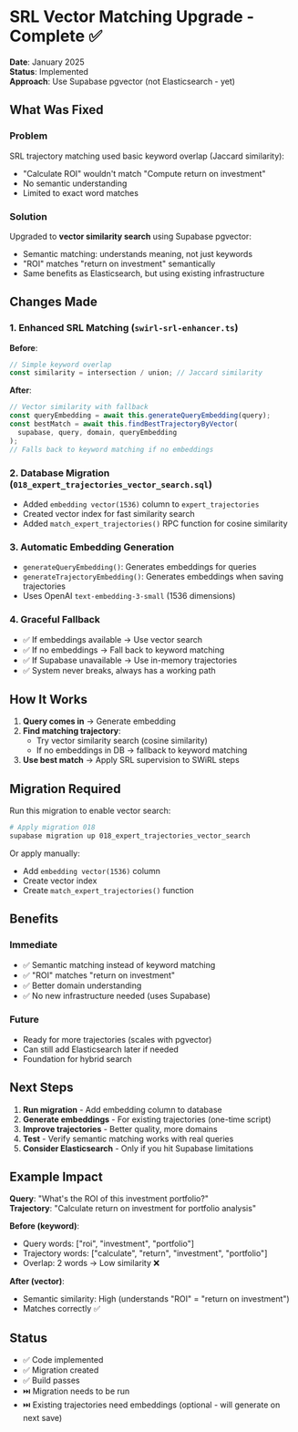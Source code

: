 # SRL Vector Matching Upgrade - Complete ✅

**Date**: January 2025  
**Status**: Implemented  
**Approach**: Use Supabase pgvector (not Elasticsearch - yet)

## What Was Fixed

### Problem
SRL trajectory matching used basic keyword overlap (Jaccard similarity):
- "Calculate ROI" wouldn't match "Compute return on investment"
- No semantic understanding
- Limited to exact word matches

### Solution
Upgraded to **vector similarity search** using Supabase pgvector:
- Semantic matching: understands meaning, not just keywords
- "ROI" matches "return on investment" semantically
- Same benefits as Elasticsearch, but using existing infrastructure

## Changes Made

### 1. Enhanced SRL Matching (`swirl-srl-enhancer.ts`)

**Before**:
```typescript
// Simple keyword overlap
const similarity = intersection / union; // Jaccard similarity
```

**After**:
```typescript
// Vector similarity with fallback
const queryEmbedding = await this.generateQueryEmbedding(query);
const bestMatch = await this.findBestTrajectoryByVector(
  supabase, query, domain, queryEmbedding
);
// Falls back to keyword matching if no embeddings
```

### 2. Database Migration (`018_expert_trajectories_vector_search.sql`)

- Added `embedding vector(1536)` column to `expert_trajectories`
- Created vector index for fast similarity search
- Added `match_expert_trajectories()` RPC function for cosine similarity

### 3. Automatic Embedding Generation

- `generateQueryEmbedding()`: Generates embeddings for queries
- `generateTrajectoryEmbedding()`: Generates embeddings when saving trajectories
- Uses OpenAI `text-embedding-3-small` (1536 dimensions)

### 4. Graceful Fallback

- ✅ If embeddings available → Use vector search
- ✅ If no embeddings → Fall back to keyword matching
- ✅ If Supabase unavailable → Use in-memory trajectories
- ✅ System never breaks, always has a working path

## How It Works

1. **Query comes in** → Generate embedding
2. **Find matching trajectory**:
   - Try vector similarity search (cosine similarity)
   - If no embeddings in DB → fallback to keyword matching
3. **Use best match** → Apply SRL supervision to SWiRL steps

## Migration Required

Run this migration to enable vector search:
```bash
# Apply migration 018
supabase migration up 018_expert_trajectories_vector_search
```

Or apply manually:
- Add `embedding vector(1536)` column
- Create vector index
- Create `match_expert_trajectories()` function

## Benefits

### Immediate
- ✅ Semantic matching instead of keyword matching
- ✅ "ROI" matches "return on investment"
- ✅ Better domain understanding
- ✅ No new infrastructure needed (uses Supabase)

### Future
- Ready for more trajectories (scales with pgvector)
- Can still add Elasticsearch later if needed
- Foundation for hybrid search

## Next Steps

1. **Run migration** - Add embedding column to database
2. **Generate embeddings** - For existing trajectories (one-time script)
3. **Improve trajectories** - Better quality, more domains
4. **Test** - Verify semantic matching works with real queries
5. **Consider Elasticsearch** - Only if you hit Supabase limitations

## Example Impact

**Query**: "What's the ROI of this investment portfolio?"  
**Trajectory**: "Calculate return on investment for portfolio analysis"

**Before (keyword)**: 
- Query words: ["roi", "investment", "portfolio"]
- Trajectory words: ["calculate", "return", "investment", "portfolio"]
- Overlap: 2 words → Low similarity ❌

**After (vector)**:
- Semantic similarity: High (understands "ROI" = "return on investment")
- Matches correctly ✅

## Status

- ✅ Code implemented
- ✅ Migration created
- ✅ Build passes
- ⏭️ Migration needs to be run
- ⏭️ Existing trajectories need embeddings (optional - will generate on next save)

